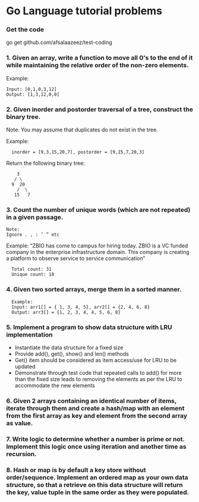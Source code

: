 # Go Language tutorial problems

### Get the code

go get github.com/afsalaazeez/test-coding

### 1. Given an array, write a function to move all 0's to the end of it while maintaining the relative order of the non-zero elements.

Example:

```
Input: [0,1,0,3,12]
Output: [1,3,12,0,0]
```

### 2. Given inorder and postorder traversal of a tree, construct the binary tree.

Note:
You may assume that duplicates do not exist in the tree.

Example:

```
  inorder = [9,3,15,20,7], postorder = [9,15,7,20,3]
```

Return the following binary tree:

```
    3
   / \
  9  20
    /  \
   15   7
```

### 3. Count the number of unique words (which are not repeated) in a given passage.

    Note:
    Ignore . , : ’ ” etc

Example:
“ZBIO has come to campus for hiring today. ZBIO is a VC funded company in the enterprise infrastructure domain. This company is creating a platform to observe service to service communication”

```
  Total count: 31
  Unique count: 18
```

### 4. Given two sorted arrays, merge them in a sorted manner.

```
  Example:
  Input: arr1[] = { 1, 3, 4, 5}, arr2[] = {2, 4, 6, 8}
  Output: arr3[] = {1, 2, 3, 4, 4, 5, 6, 8}
```

### 5. Implement a program to show data structure with LRU implementation

- Instantiate the data structure for a fixed size
- Provide add(), get(), show() and len() methods
- Get() item should be considered as item access/use for LRU to be updated
- Demonstrate through test code that repeated calls to add() for more than the fixed size leads to removing the elements as per the LRU to accommodate the new elements

### 6. Given 2 arrays containing an identical number of items, iterate through them and create a hash/map with an element from the first array as key and element from the second array as value.

### 7. Write logic to determine whether a number is prime or not. Implement this logic once using iteration and another time as recursion.

### 8. Hash or map is by default a key store without order/sequence. Implement an ordered map as your own data structure, so that a retrieve on this data structure will return the key, value tuple in the same order as they were populated.
